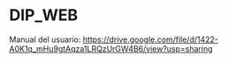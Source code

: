 # DIP_WEB

Manual del usuario: https://drive.google.com/file/d/1422-A0K1q_mHu9gtAqza1LRQzUrGW4B6/view?usp=sharing
